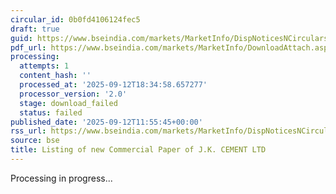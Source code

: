 ```yaml
---
circular_id: 0b0fd4106124fec5
draft: true
guid: https://www.bseindia.com/markets/MarketInfo/DispNoticesNCirculars.aspx?Noticeid={6331E02B-D2F7-4F76-B1FB-13D098903304}&noticeno=20250912-69&dt=09/12/2025&icount=69&totcount=103&flag=0
pdf_url: https://www.bseindia.com/markets/MarketInfo/DownloadAttach.aspx?id=20250912-69&attachedId=
processing:
  attempts: 1
  content_hash: ''
  processed_at: '2025-09-12T18:34:58.657277'
  processor_version: '2.0'
  stage: download_failed
  status: failed
published_date: '2025-09-12T11:55:45+00:00'
rss_url: https://www.bseindia.com/markets/MarketInfo/DispNoticesNCirculars.aspx?Noticeid={6331E02B-D2F7-4F76-B1FB-13D098903304}&noticeno=20250912-69&dt=09/12/2025&icount=69&totcount=103&flag=0
source: bse
title: Listing of new Commercial Paper of J.K. CEMENT LTD
---
```


Processing in progress...